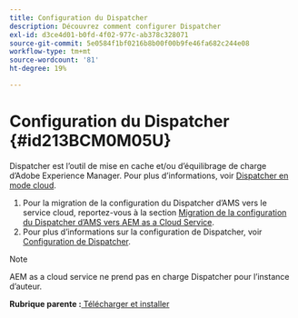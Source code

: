 ```yaml
---
title: Configuration du Dispatcher
description: Découvrez comment configurer Dispatcher
exl-id: d3ce4d01-b0fd-4f02-977c-ab378c328071
source-git-commit: 5e0584f1bf0216b8b00f00b9fe46fa682c244e08
workflow-type: tm+mt
source-wordcount: '81'
ht-degree: 19%

---
```


# Configuration du Dispatcher {#id213BCM0M05U}

Dispatcher est l’outil de mise en cache et/ou d’équilibrage de charge d’Adobe Experience Manager. Pour plus d’informations, voir [Dispatcher en mode cloud](https://experienceleague.adobe.com/docs/experience-manager-cloud-service/implementing/content-delivery/disp-overview.html?lang=en).

1. Pour la migration de la configuration du Dispatcher d’AMS vers le service cloud, reportez-vous à la section [Migration de la configuration du Dispatcher d’AMS vers AEM as a Cloud Service](https://experienceleague.adobe.com/docs/experience-manager-cloud-service/implementing/content-delivery/ams-aem.html?lang=en).
1. Pour plus d’informations sur la configuration de Dispatcher, voir [Configuration de Dispatcher](https://experienceleague.adobe.com/docs/experience-manager-dispatcher/using/configuring/dispatcher-configuration.html?lang=fr).

>[!NOTE]
>
> AEM as a cloud service ne prend pas en charge Dispatcher pour l’instance d’auteur.

**Rubrique parente :**[ Télécharger et installer](download-install.md)
